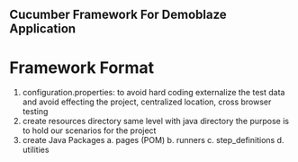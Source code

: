 ## Cucumber Framework For Demoblaze Application
# Framework Format
1. configuration.properties: to avoid hard coding externalize the test data and avoid effecting the project, centralized location, cross browser testing
2. create resources directory same level with java directory the purpose is to hold our scenarios for the project
3. create Java Packages
    a. pages (POM)
    b. runners
    c. step_definitions
    d. utilities